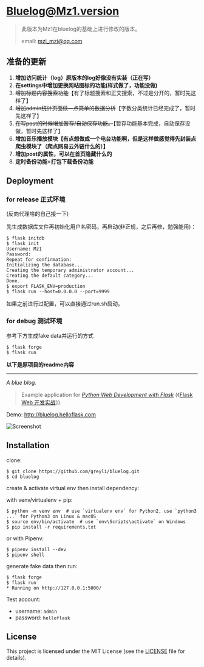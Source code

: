 # Bluelog@Mz1.version

> 此版本为Mz1在bluelog的基础上进行修改的版本。
>
> email: mzi_mzi@qq.com

## 准备的更新

1. **增加访问统计（log）原版本的log好像没有实装（正在写）**
2. **在settings中增加更换网站图标的功能(样式做了，功能没做)**
3. ~~增加标题内容搜索功能~~【有了标题搜索和正文搜索，不过是分开的，暂时先这样了】
4. ~~增加admin统计页面做一点简单的数据分析~~【字数分类统计已经完成了，暂时先这样了】
5. ~~在写post的时候增加暂存/自动保存功能。~~【暂存功能基本完成，自动保存没做，暂时先这样了】
6. **增加音乐播放模块【有点想做成一个电台功能啊，但是这样做感觉得先封装点爬虫模块了（爬点网易云外链什么的）】**
7. **增加post的属性，可以在首页隐藏什么的**
8. **定时备份功能+打包下载备份功能**



## Deployment

### for release 正式环境

(反向代理啥的自己接一下)

先生成数据库文件再初始化用户名密码，再启动(非正规，之后再修，勉强能用)：

```
$ flask initdb
$ flask init
Username: Mz1
Password:
Repeat for confirmation:
Initializing the database...
Creating the temporary administrator account...
Creating the default category...
Done.
$ export FLASK_ENV=production
$ flask run --host=0.0.0.0 --port=9999
```

如果之前进行过配置，可以直接通过run.sh启动。



### for debug 测试环境

参考下方生成fake data并运行的方式

```
$ flask forge
$ flask run
```







**以下是原项目的readme内容**

<hr />

*A blue blog.*

> Example application for *[Python Web Development with Flask](https://helloflask.com/en/book/1)* (《[Flask Web 开发实战](https://helloflask.com/book/1)》).

Demo: http://bluelog.helloflask.com

![Screenshot](https://helloflask.com/screenshots/bluelog.png)

## Installation

clone:
```
$ git clone https://github.com/greyli/bluelog.git
$ cd bluelog
```
create & activate virtual env then install dependency:

with venv/virtualenv + pip:
```
$ python -m venv env  # use `virtualenv env` for Python2, use `python3 ...` for Python3 on Linux & macOS
$ source env/bin/activate  # use `env\Scripts\activate` on Windows
$ pip install -r requirements.txt
```
or with Pipenv:
```
$ pipenv install --dev
$ pipenv shell
```
generate fake data then run:
```
$ flask forge
$ flask run
* Running on http://127.0.0.1:5000/
```

Test account:

* username: `admin`
* password: `helloflask`

## License

This project is licensed under the MIT License (see the
[LICENSE](LICENSE) file for details).